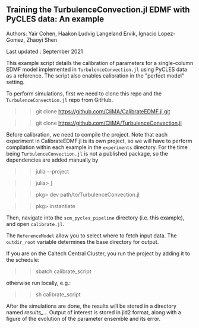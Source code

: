 ## Training the TurbulenceConvection.jl EDMF with PyCLES data: An example

Authors: Yair Cohen, Haakon Ludvig Langeland Ervik, Ignacio Lopez-Gomez, Zhaoyi Shen

Last updated : September 2021

This example script details the calibration of parameters for a single-column EDMF model implemented in `TurbulenceConvection.jl` using PyCLES data as a reference. The script also enables calibration in the "perfect model" setting.

To perform simulations, first we need to clone this repo and the `TurbulenceConvection.jl` repo from GitHub.

  >> git clone https://github.com/CliMA/CalibrateEDMF.jl.git

  >> git clone https://github.com/CliMA/TurbulenceConvection.jl 

Before calibration, we need to compile the project. Note that each experiment in CalibrateEDMF.jl is its own project, so we will have to perform compilation within each example in the `experiments` directory. For the time being `TurbulenceConvection.jl` is not a published package, so the dependencies are added manually by

>> julia --project

>> julia> ]

>> pkg> dev path/to/TurbulenceConvection.jl

>> pkg> instantiate

Then, navigate into the `scm_pycles_pipeline` directory (i.e. this example), and open `calibrate.jl`.

The `ReferenceModel` allow you to select where to fetch input data. The `outdir_root` variable determines the base directory for output.

If you are on the Caltech Central Cluster, you run the project by adding it to the schedule:

  >> sbatch calibrate_script

otherwise run locally, e.g.:

>> sh calibrate_script

After the simulations are done, the results will be stored in a directory named *results_...*
Output of interest is stored in jld2 format, along with a figure of the evolution of the parameter ensemble and its error.
